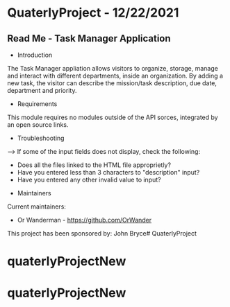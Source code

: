 # QuaterlyProject - 12/22/2021

Read Me - Task Manager Application
-----------------------------------

 * Introduction

 The Task Manager appliation allows visitors to organize, storage, manage and interact with different departments, inside an organization.
 By adding a new task, the visitor can describe the mission/task description, due date, department and priority.

 * Requirements

This module requires no modules outside of the API sorces, integrated by an open source links.

 * Troubleshooting

  --> If some of the input fields does not display, check the following:
  - Does all the files linked to the HTML file approprietly?
  - Have you entered less than 3 characters to "description" input?
  - Have you entered any other invalid value to input?


 * Maintainers

 Current maintainers:
 * Or Wanderman - https://github.com/OrWander

 This project has been sponsored by:
 John Bryce# QuaterlyProject
# quaterlyProjectNew
# quaterlyProjectNew

